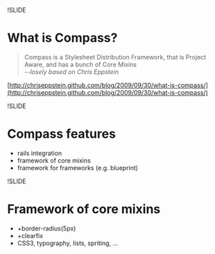 !SLIDE
# What is  Compass? #

> Compass is a Stylesheet Distribution Framework,
> that is Project Aware, 
> and has a bunch of Core Mixins  
> <cite>--losely based on Chris Eppstein</cite>

[http://chriseppstein.github.com/blog/2009/09/30/what-is-compass/](http://chriseppstein.github.com/blog/2009/09/30/what-is-compass/)

!SLIDE
# Compass features #

* rails integration
* framework of core mixins
* framework for frameworks (e.g. blueprint)

!SLIDE
# Framework of core mixins #

* +border-radius(5px)
* +clearfix
* CSS3, typography, lists, spriting, ...
